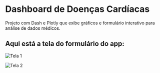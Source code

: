 # Dashboard de Doenças Cardíacas

Projeto com Dash e Plotly que exibe gráficos e formulário interativo para análise de dados médicos.

## Aqui está a tela do formulário do app:

![Tela 1](screenshots/tela1.png)

![Tela 2](screenshots/tela2.png)
